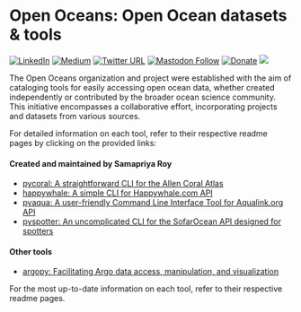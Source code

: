 # Open Oceans: Open Ocean datasets & tools

[![LinkedIn](https://img.shields.io/badge/LinkedIn-0077B5?style=plastic&logo=linkedin&logoColor=white)](https://www.linkedin.com/in/samapriya/)
[![Medium](https://img.shields.io/badge/Medium-12100E?style=flat&logo=medium&logoColor=white)](https://medium.com/@samapriyaroy)
[![Twitter URL](https://img.shields.io/twitter/follow/samapriyaroy?style=social)](https://twitter.com/intent/follow?screen_name=samapriyaroy)
[![Mastodon Follow](https://img.shields.io/mastodon/follow/109627075086849826?domain=https%3A%2F%2Fmapstodon.space%2F)](https://mapstodon.space/@samapriya)
[![Donate](https://img.shields.io/badge/Donate-Buy%20me%20a%20Coffee-teal)](https://www.buymeacoffee.com/samapriya)
[![](https://img.shields.io/static/v1?label=Sponsor&message=%E2%9D%A4&logo=GitHub&color=%23fe8e86)](https://github.com/sponsors/samapriya)

The Open Oceans organization and project were established with the aim of cataloging tools for easily accessing open ocean data, whether created independently or contributed by the broader ocean science community. This initiative encompasses a collaborative effort, incorporating projects and datasets from various sources.

For detailed information on each tool, refer to their respective readme pages by clicking on the provided links:

#### Created and maintained by Samapriya Roy

- [pycoral: A straightforward CLI for the Allen Coral Atlas](pycoral.openoceans.xyz)
- [happywhale: A simple CLI for Happywhale.com API](happywhale.openoceans.xyz)
- [pyaqua: A user-friendly Command Line Interface Tool for Aqualink.org API](pyaqua.openoceans.xyz)
- [pyspotter: An uncomplicated CLI for the SofarOcean API designed for spotters](https://samapriya.github.io/pyspotter/)

#### Other tools

- [argopy: Facilitating Argo data access, manipulation, and visualization](https://github.com/euroargodev/argopy)

For the most up-to-date information on each tool, refer to their respective readme pages.
